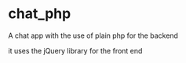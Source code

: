 # chat_php

A chat app with the use of plain php for the backend

it uses the jQuery library for the front end
